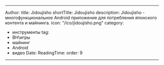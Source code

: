 ---

Author:
title: Jidoujisho
shortTitle: Jidoujisho
description: Jidoujisho - многофункциональное Android приложение для потребления японского контента и майнинга. 
icon: "/ico/jidoujisho.png"
category: 
 - инструменты
tag:
 - ВН\игры
 - майнинг
 - Android
 - видео
Date: 
ReadingTime: 
order: 9
---